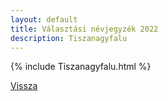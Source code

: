 ```yaml
---
layout: default
title: Választási névjegyzék 2022
description: Tiszanagyfalu
---
```


{% include Tiszanagyfalu.html %}

[Vissza](./)
